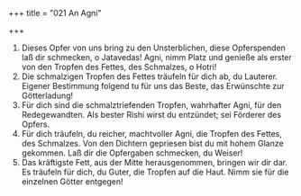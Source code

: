+++
title = "021 An Agni"

+++


1.	Dieses Opfer von uns bring zu den Unsterblichen, diese Opferspenden laß dir schmecken, o Jatavedas! Agni, nimm Platz und genieße als erster von den Tropfen des Fettes, des Schmalzes, o Hotri!
2.	Die schmalzigen Tropfen des Fettes träufeln für dich ab, du Lauterer. Eigener Bestimmung folgend tu für uns das Beste, das Erwünschte zur Götterladung!
3.	Für dich sind die schmalztriefenden Tropfen, wahrhafter Agni, für den Redegewandten. Als bester Rishi wirst du entzündet; sei Förderer des Opfers.
4.	Für dich träufeln, du reicher, machtvoller Agni, die Tropfen des Fettes, des Schmalzes. Von den Dichtern gepriesen bist du mit hohem Glanze gekommen. Laß dir die Opfergaben schmecken, du Weiser!
5.	Das kräftigste Fett, aus der Mitte herausgenommen, bringen wir dir dar. Es träufeln für dich, du Guter, die Tropfen auf die Haut. Nimm sie für die einzelnen Götter entgegen!


